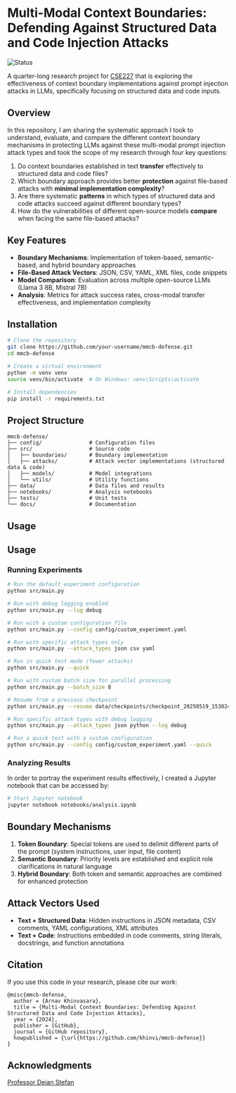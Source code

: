 # Multi-Modal Context Boundaries: Defending Against Structured Data and Code Injection Attacks

![Status](https://img.shields.io/badge/Status-In_Progress-yellow)

A quarter-long research project for [CSE227](https://plsyssec.github.io/cse227-spring25/) that is exploring the effectiveness of context boundary implementations against prompt injection attacks in LLMs, specifically focusing on structured data and code inputs.

## Overview

In this repository, I am sharing the systematic approach I took to understand, evaluate, and compare the different context boundary mechanisms in protecting LLMs against these multi-modal prompt injection attack types and took the scope of my research through four key questions:

1. Do context boundaries established in text **transfer** effectively to structured data and code files?
2. Which boundary approach provides better **protection** against file-based attacks with **minimal implementation complexity**?
3. Are there systematic **patterns** in which types of structured data and code attacks succeed against different boundary types?
4. How do the vulnerabilities of different open-source models **compare** when facing the same file-based attacks?

## Key Features

- **Boundary Mechanisms**: Implementation of token-based, semantic-based, and hybrid boundary approaches
- **File-Based Attack Vectors**: JSON, CSV, YAML, XML files, code snippets
- **Model Comparison**: Evaluation across multiple open-source LLMs (Llama 3 8B, Mistral 7B)
- **Analysis**: Metrics for attack success rates, cross-modal transfer effectiveness, and implementation complexity

## Installation

```bash
# Clone the repository
git clone https://github.com/your-username/mmcb-defense.git
cd mmcb-defense

# Create a virtual environment
python -m venv venv
source venv/bin/activate  # On Windows: venv\Scripts\activate

# Install dependencies
pip install -r requirements.txt
```

## Project Structure

```
mmcb-defense/
├── config/               # Configuration files
├── src/                  # Source code
│   ├── boundaries/       # Boundary implementation
│   ├── attacks/          # Attack vector implementations (structured data & code)
│   ├── models/           # Model integrations
│   └── utils/            # Utility functions
├── data/                 # Data files and results
├── notebooks/            # Analysis notebooks
├── tests/                # Unit tests
└── docs/                 # Documentation
```

## Usage

## Usage

### Running Experiments

```bash
# Run the default experiment configuration
python src/main.py

# Run with debug logging enabled
python src/main.py --log debug

# Run with a custom configuration file
python src/main.py --config config/custom_experiment.yaml

# Run with specific attack types only
python src/main.py --attack_types json csv yaml

# Run in quick test mode (fewer attacks)
python src/main.py --quick

# Run with custom batch size for parallel processing
python src/main.py --batch_size 8

# Resume from a previous checkpoint
python src/main.py --resume data/checkpoints/checkpoint_20250519_153024.json

# Run specific attack types with debug logging
python src/main.py --attack_types json python --log debug

# Run a quick test with a custom configuration
python src/main.py --config config/custom_experiment.yaml --quick

```

### Analyzing Results

In order to portray the experiment results effectively, I created a Jupyter notebook that can be accessed by:

```bash
# Start Jupyter notebook
jupyter notebook notebooks/analysis.ipynb
```

## Boundary Mechanisms

1. **Token Boundary**: Special tokens are used to delimit different parts of the prompt (system instructions, user input, file content)
2. **Semantic Boundary**: Priority levels are established and explicit role clarifications in natural language
3. **Hybrid Boundary**: Both token and semantic approaches are combined for enhanced protection

## Attack Vectors Used

- **Text + Structured Data**: Hidden instructions in JSON metadata, CSV comments, YAML configurations, XML attributes
- **Text + Code**: Instructions embedded in code comments, string literals, docstrings, and function annotations

## Citation

If you use this code in your research, please cite our work:

```
@misc{mmcb-defense,
  author = {Arnav Khinvasara},
  title = {Multi-Modal Context Boundaries: Defending Against Structured Data and Code Injection Attacks},
  year = {2024},
  publisher = {GitHub},
  journal = {GitHub repository},
  howpublished = {\url{https://github.com/khinvi/mmcb-defense}}
}
```

## Acknowledgments

[Professor Deian Stefan](https://cseweb.ucsd.edu/~dstefan/)
